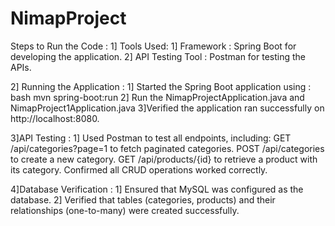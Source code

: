 # NimapProject
Steps to Run the Code :
   1] Tools Used:
       1] Framework : Spring Boot for developing the application.
       2] API Testing Tool : Postman for testing the APIs.

 2] Running the Application :
    1] Started the Spring Boot application using :
     bash
     mvn spring-boot:run
     2] Run the NimapProjectApplication.java and NimapProject1Application.java
     3]Verified the application ran successfully on http://localhost:8080.

3]API Testing :
  1] Used Postman to test all endpoints, including:
    GET /api/categories?page=1 to fetch paginated categories.
    POST /api/categories to create a new category.
    GET /api/products/{id} to retrieve a product with its category.
    Confirmed all CRUD operations worked correctly.

4]Database Verification :
   1] Ensured that MySQL was configured as the database.
   2] Verified that tables (categories, products) and their relationships (one-to-many) were created successfully.
